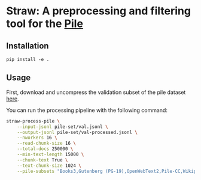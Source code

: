 # Straw: A preprocessing and filtering tool for the [Pile](https://pile.eleuther.ai/)

## Installation

```
pip install -e .
```

## Usage

First, download and uncompress the validation subset of the pile dataset [here](https://pile.eleuther.ai/). 

You can run the processing pipeline with the following command:

```bash
straw-process-pile \
    --input-jsonl pile-set/val.jsonl \
    --output-jsonl pile-set/val-processed.jsonl \
    --nworkers 16 \
    --read-chunk-size 16 \
    --total-docs 250000 \
    --min-text-length 15000 \
    --chunk-text True \
    --text-chunk-size 1024 \
    --pile-subsets "Books3,Gutenberg (PG-19),OpenWebText2,Pile-CC,Wikipedia (en)"
```
